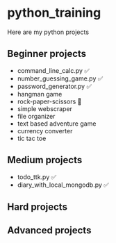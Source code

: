# python_training
Here are my python projects



## Beginner projects
- command_line_calc.py ✅
- number_guessing_game.py ✅
- password_generator.py ✅
- hangman game 
- rock-paper-scissors 📝
- simple webscraper
- file organizer
- text based adventure game
- currency converter
- tic tac toe


## Medium projects
- todo_ttk.py ✅
- diary_with_local_mongodb.py ✅


## Hard projects



## Advanced projects
